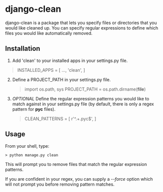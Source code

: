 django-clean
=============

django-clean is a package that lets you specify files or directories that you
would like cleaned up. You can specify regular expressions to define which 
files you would like automatically removed.


Installation
------------
1. Add 'clean' to your installed apps in your settings.py file.
> INSTALLED_APPS = [
>    ...,
>    'clean',
> ]
    
2. Define a PROJECT_PATH in your settings.py file.

    > import os.path, sys
    > PROJECT_PATH = os.path.dirname(__file__)
    
3. *OPTIONAL* Define the regular expression patterns you would like to match against in your settings.py file (by default, there is only a regex pattern for **pyc** files).
    
    > CLEAN_PATTERNS = [
    >    r'^.+\.pyc$',
    >]
    
    
Usage
-----
From your shell, type:

    > python manage.py clean    

This will prompt you to remove files that match the regular expression patterns.

If you are confident in your regex, you can supply a *--force* option which will not prompt you before removing pattern matches. 
    